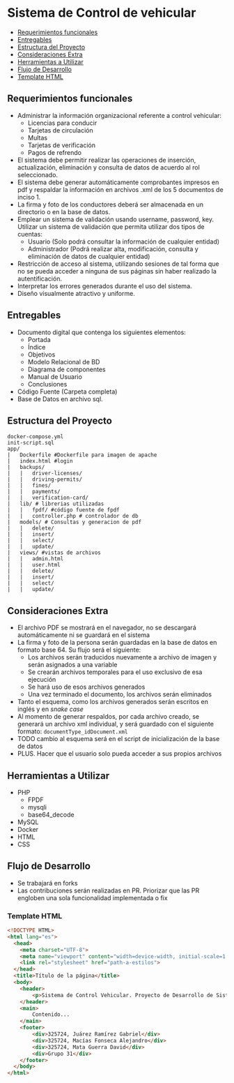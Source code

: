 # Sistema de Control de vehicular 

- [Requerimientos funcionales](##requerimientos-funcionales)
- [Entregables](#entregables)
- [Estructura del Proyecto](#estructura-del-proyecto)
- [Consideraciones Extra](#consideraciones-extra)
- [Herramientas a Utilizar](#herramientas-a-utilizar)
- [Flujo de Desarrollo](#flujo-de-desarrollo)
- [Template HTML](#template-html)

## Requerimientos funcionales
- Administrar la información organizacional referente a control vehicular:
  - Licencias para conducir
  - Tarjetas de circulación
  - Multas
  - Tarjetas de verificación  
  - Pagos de refrendo
- El sistema debe permitir realizar las operaciones de inserción, actualización, eliminación y consulta de datos de acuerdo al rol seleccionado.
- El sistema debe generar automáticamente comprobantes impresos en pdf y respaldar la información en archivos .xml de los 5 documentos de inciso 1.
- La firma   y foto de  los conductores deberá ser almacenada en un directorio o en la base de datos.
- Emplear un sistema de validación usando username, password, key. Utilizar un sistema de validación que permita utilizar dos tipos de cuentas:
  - Usuario (Solo podrá consultar la información de cualquier entidad)
  - Administrador (Podrá realizar alta, modificación, consulta y eliminación de datos de cualquier entidad)
- Restricción de acceso al sistema, utilizando sesiones de tal forma que no se pueda acceder a ninguna de sus páginas sin haber realizado la autentificación.
- Interpretar  los errores  generados durante el uso del sistema.
- Diseño visualmente atractivo y uniforme.

## Entregables
- Documento digital que contenga los siguientes elementos:
    - Portada
    - Índice
    - Objetivos
    - Modelo Relacional de BD
    - Diagrama de componentes
    - Manual de Usuario
    - Conclusiones 
- Código Fuente (Carpeta completa)
- Base de Datos en archivo sql.

## Estructura del Proyecto

```
docker-compose.yml
init-script.sql
app/
|   Dockerfile #Dockerfile para imagen de apache
|   index.html #login
|   backups/
|   |   driver-licenses/
|   |   driving-permits/
|   |   fines/
|   |   payments/
|   |   verification-card/
|   lib/ # librerias utilizadas
|   |   fpdf/ #código fuente de fpdf
|   |   controller.php # controlador de db
|   models/ # Consultas y generacion de pdf
|   |   delete/
|   |   insert/
|   |   select/
|   |   update/
|   views/ #vistas de archivos
|   |   admin.html
|   |   user.html
|   |   delete/
|   |   insert/
|   |   select/
|   |   update/
```

## Consideraciones Extra
- El archivo PDF se mostrará en el navegador, no se descargará automáticamente ni se guardará en el sistema
- La firma y foto de la persona serán guardadas en la base de datos en formato base 64. Su flujo será el siguiente:
  - Los archivos serán traducidos nuevamente a archivo de imagen y serán asignados a una variable
  - Se crearán archivos temporales para el uso exclusivo de esa ejecución
  - Se hará uso de esos archivos generados
  - Una vez terminado el documento, los archivos serán eliminados
- Tanto el esquema, como los archivos generados serán escritos en inglés y en *snake case*
- Al momento de generar respaldos, por cada archivo creado, se generará un archivo xml individual, y será guardado con el siguiente formato: `documentType_idDocument.xml`
- TODO cambio al esquema será en el script de inicialización de la base de datos
- PLUS. Hacer que el usuario solo pueda acceder a sus propios archivos
## Herramientas a Utilizar
- PHP
  - FPDF
  - mysqli
  - base64\_decode
- MySQL
- Docker
- HTML
- CSS
## Flujo de Desarrollo
- Se trabajará en forks
- Las contribuciones serán realizadas en PR. Priorizar que las PR engloben una sola funcionalidad implementada o fix

### Template HTML
```html
<!DOCTYPE HTML>
<html lang="es">
  <head>
    <meta charset="UTF-8">
    <meta name="viewport" content="width=device-width, initial-scale=1.0">
    <link rel="stylesheet" href="path-a-estilos">
  </head>
  <title>Título de la página</title>
  <body>
    <header>
        <p>Sistema de Control Vehicular. Proyecto de Desarrollo de Sistemas de Internet 25-1</p>
    </header>
    <main>
        Contenido...
    </main>
    <footer>
        <div>325724, Juárez Ramírez Gabriel</div>
        <div>325724, Macías Fonseca Alejandro</div>
        <div>325724, Mata Guerra David</div>
        <div>Grupo 31</div>
    </footer>
  </body>
</html>
```
